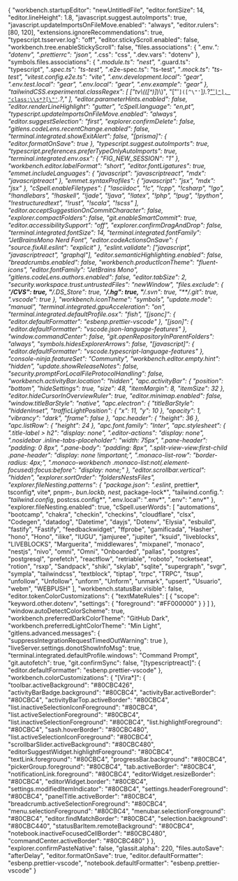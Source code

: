 {
  "workbench.startupEditor": "newUntitledFile",
  "editor.fontSize": 14,
  "editor.lineHeight": 1.8,
  "javascript.suggest.autoImports": true,
  "javascript.updateImportsOnFileMove.enabled": "always",
  "editor.rulers": [80, 120],
  "extensions.ignoreRecommendations": true,
  "typescript.tsserver.log": "off",
  "editor.stickyScroll.enabled": false,
  "workbench.tree.enableStickyScroll": false,
  "files.associations": {
    ".env.*": "dotenv",
    ".prettierrc": "json",
    "*.css": "css",
    ".dev.vars": "dotenv"
  },
  "symbols.files.associations": {
    "*.module.ts": "nest",
    "*.guard.ts": "typescript",
    "*.spec.ts": "ts-test",
    "*.e2e-spec.ts": "ts-test",
    "*.mock.ts": "ts-test",
    "vitest.config.e2e.ts": "vite",
    ".env.development.local": "gear",
    ".env.test.local": "gear",
    ".env.local": "gear",
    ".env.example": "gear"
  },
  "tailwindCSS.experimental.classRegex": [
    ["tv\\(([^)]*)\\)", "[\"'`]([^\"'`]*).*?[\"'`]"],
    "class:\\s*?[\"'`]([^\"'`]*).*?,"
  ],
  "editor.parameterHints.enabled": false,
  "editor.renderLineHighlight": "gutter",
  "cSpell.language": "en,pt",
  "typescript.updateImportsOnFileMove.enabled": "always",
  "editor.suggestSelection": "first",
  "explorer.confirmDelete": false,
  "gitlens.codeLens.recentChange.enabled": false,
  "terminal.integrated.showExitAlert": false,
  "[prisma]": {
    "editor.formatOnSave": true
  },
  "typescript.suggest.autoImports": true,
  "typescript.preferences.preferTypeOnlyAutoImports": true,
  "terminal.integrated.env.osx": {
    "FIG_NEW_SESSION": "1"
  },
  "workbench.editor.labelFormat": "short",
  "editor.fontLigatures": true,
  "emmet.includeLanguages": {
    "javascript": "javascriptreact",
    "mdx": "javascriptreact"
  },
  "emmet.syntaxProfiles": {
    "javascript": "jsx",
    "mdx": "jsx"
  },
  "cSpell.enableFiletypes": [
    "!asciidoc",
    "!c",
    "!cpp",
    "!csharp",
    "!go",
    "!handlebars",
    "!haskell",
    "!jade",
    "!java",
    "!latex",
    "!php",
    "!pug",
    "!python",
    "!restructuredtext",
    "!rust",
    "!scala",
    "!scss"
  ],
  "editor.acceptSuggestionOnCommitCharacter": false,
  "explorer.compactFolders": false,
  "git.enableSmartCommit": true,
  "editor.accessibilitySupport": "off",
  "explorer.confirmDragAndDrop": false,
  "terminal.integrated.fontSize": 14,
  "terminal.integrated.fontFamily": "JetBrainsMono Nerd Font",
  "editor.codeActionsOnSave": {
    "source.fixAll.eslint": "explicit"
  },
  "eslint.validate": ["javascript", "javascriptreact", "graphql"],
  "editor.semanticHighlighting.enabled": false,
  "breadcrumbs.enabled": false,
  "workbench.productIconTheme": "fluent-icons",
  "editor.fontFamily": "JetBrains Mono",
  "gitlens.codeLens.authors.enabled": false,
  "editor.tabSize": 2,
  "security.workspace.trust.untrustedFiles": "newWindow",
  "files.exclude": {
    "**/CVS": true,
    "**/.DS_Store": true,
    "**/.hg": true,
    "**/.svn": true,
    "**/.git": true,
    ".vscode": true
  },
  "workbench.iconTheme": "symbols",
  "update.mode": "manual",
  "terminal.integrated.gpuAcceleration": "on",
  "terminal.integrated.defaultProfile.osx": "fish",
  "[jsonc]": {
    "editor.defaultFormatter": "esbenp.prettier-vscode"
  },
  "[json]": {
    "editor.defaultFormatter": "vscode.json-language-features"
  },
  "window.commandCenter": false,
  "git.openRepositoryInParentFolders": "always",
  "symbols.hidesExplorerArrows": false,
  "[javascript]": {
    "editor.defaultFormatter": "vscode.typescript-language-features"
  },
  "console-ninja.featureSet": "Community",
  "workbench.editor.empty.hint": "hidden",
  "update.showReleaseNotes": false,
  "security.promptForLocalFileProtocolHandling": false,
  "workbench.activityBar.location": "hidden",
  "apc.activityBar": {
    "position": "bottom",
    "hideSettings": true,
    "size": 48,
    "itemMargin": 8,
    "itemSize": 32
  },
  "editor.hideCursorInOverviewRuler": true,
  "editor.minimap.enabled": false,
  "window.titleBarStyle": "native",
  "apc.electron": {
    "titleBarStyle": "hiddenInset",
    "trafficLightPosition": {
      "x": 11,
      "y": 10
    },
    "opacity": 1,
    "vibrancy": "dark",
    "frame": false
  },
  "apc.header": {
    "height": 36
  },
  "apc.listRow": {
    "height": 24
  },
  "apc.font.family": "Inter",
  "apc.stylesheet": {
    ".title-label > h2": "display: none",
    ".editor-actions": "display: none",
    ".nosidebar .inline-tabs-placeholder": "width: 75px",
    ".pane-header": "padding: 0 8px",
    ".pane-body": "padding: 8px",
    ".split-view-view:first-child .pane-header": "display: none !important;",
    ".monaco-list-row": "border-radius: 4px;",
    ".monaco-workbench .monaco-list:not(.element-focused):focus:before": "display: none;"
  },
  "editor.scrollbar.vertical": "hidden",
  "explorer.sortOrder": "foldersNestsFiles",
  "explorer.fileNesting.patterns": {
    "package.json": ".eslint*, prettier*, tsconfig*, vite*, pnpm-*, bun.lockb, nest*, package-lock*",
    "tailwind.config.*": "tailwind.config*, postcss.config*",
    ".env.local": ".env*",
    ".env": ".env*"
  },
  "explorer.fileNesting.enabled": true,
  "cSpell.userWords": [
    "automations",
    "bootcamp",
    "chakra",
    "checkin",
    "checkins",
    "cloudflare",
    "clsx",
    "Codegen",
    "datadog",
    "Datetime",
    "dayjs",
    "Dotenv",
    "Elysia",
    "esbuild",
    "fastify",
    "Fastify",
    "feedbackwidget",
    "ffprobe",
    "gamificada",
    "Hasher",
    "hono",
    "Hono",
    "ilike",
    "IUGU",
    "jamjuree",
    "jupiter",
    "ksuid",
    "liveblocks",
    "LIVEBLOCKS",
    "Marguerita",
    "middlewares",
    "mixpanel",
    "monaco",
    "nestjs",
    "nivo",
    "omni",
    "Omni",
    "Onboarded",
    "pallas",
    "postgres",
    "postgresql",
    "prefetch",
    "reactflow",
    "retriable",
    "roboto",
    "rocketseat",
    "rotion",
    "rsxp",
    "Sandpack",
    "shiki",
    "skylab",
    "sqlite",
    "supergraph",
    "svgr",
    "sympla",
    "tailwindcss",
    "textblock",
    "tiptap",
    "trpc",
    "TRPC",
    "tsup",
    "unfollow",
    "Unfollow",
    "unform",
    "Unform",
    "unmark",
    "upsert",
    "Usuario",
    "webm",
    "WEBPUSH"
  ],
  "workbench.statusBar.visible": false,
  "editor.tokenColorCustomizations": {
    "textMateRules": [
      {
        "scope": "keyword.other.dotenv",
        "settings": {
          "foreground": "#FF000000"
        }
      }
    ]
  },
  "window.autoDetectColorScheme": true,
  "workbench.preferredDarkColorTheme": "GitHub Dark",
  "workbench.preferredLightColorTheme": "Min Light",
  "gitlens.advanced.messages": {
    "suppressIntegrationRequestTimedOutWarning": true
  },
  "liveServer.settings.donotShowInfoMsg": true,
  "terminal.integrated.defaultProfile.windows": "Command Prompt",
  "git.autofetch": true,
  "git.confirmSync": false,
  "[typescriptreact]": {
    "editor.defaultFormatter": "esbenp.prettier-vscode"
  },
  "workbench.colorCustomizations": {
    "[Vira*]": {
      "toolbar.activeBackground": "#80CBC426",
      "activityBarBadge.background": "#80CBC4",
      "activityBar.activeBorder": "#80CBC4",
      "activityBarTop.activeBorder": "#80CBC4",
      "list.inactiveSelectionIconForeground": "#80CBC4",
      "list.activeSelectionForeground": "#80CBC4",
      "list.inactiveSelectionForeground": "#80CBC4",
      "list.highlightForeground": "#80CBC4",
      "sash.hoverBorder": "#80CBC480",
      "list.activeSelectionIconForeground": "#80CBC4",
      "scrollbarSlider.activeBackground": "#80CBC480",
      "editorSuggestWidget.highlightForeground": "#80CBC4",
      "textLink.foreground": "#80CBC4",
      "progressBar.background": "#80CBC4",
      "pickerGroup.foreground": "#80CBC4",
      "tab.activeBorder": "#80CBC4",
      "notificationLink.foreground": "#80CBC4",
      "editorWidget.resizeBorder": "#80CBC4",
      "editorWidget.border": "#80CBC4",
      "settings.modifiedItemIndicator": "#80CBC4",
      "settings.headerForeground": "#80CBC4",
      "panelTitle.activeBorder": "#80CBC4",
      "breadcrumb.activeSelectionForeground": "#80CBC4",
      "menu.selectionForeground": "#80CBC4",
      "menubar.selectionForeground": "#80CBC4",
      "editor.findMatchBorder": "#80CBC4",
      "selection.background": "#80CBC440",
      "statusBarItem.remoteBackground": "#80CBC4",
      "notebook.inactiveFocusedCellBorder": "#80CBC480",
      "commandCenter.activeBorder": "#80CBC480"
    }
  },
  "explorer.confirmPasteNative": false,
  "glassit.alpha": 220,
  "files.autoSave": "afterDelay",
  "editor.formatOnSave": true,
  "editor.defaultFormatter": "esbenp.prettier-vscode",
  "notebook.defaultFormatter": "esbenp.prettier-vscode"
}

